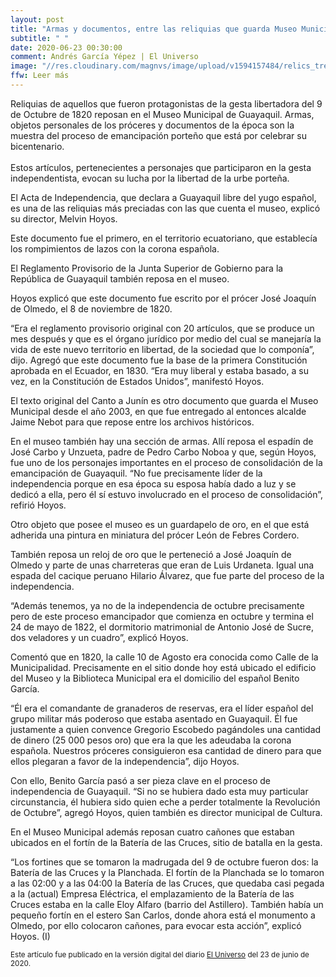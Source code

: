 ```yaml
---
layout: post
title: "Armas y documentos, entre las reliquias que guarda Museo Municipal de Guayaquil y evocan gesta libertadora de 1820"
subtitle: " "
date: 2020-06-23 00:30:00
comment: Andrés García Yépez | El Universo
image: "//res.cloudinary.com/magnvs/image/upload/v1594157484/relics_tre5o4.jpg"
ffw: Leer más
---
```

Reliquias de aquellos que fueron protagonistas de la gesta libertadora del 9 de Octubre de 1820 reposan en el Museo Municipal de Guayaquil. Armas, objetos personales de los próceres y documentos de la época son la muestra del proceso de emancipación porteño que está por celebrar su bicentenario.<br /><br />Estos artículos, pertenecientes a personajes que participaron en la gesta independentista, evocan su lucha por la libertad de la urbe porteña.

El Acta de Independencia, que declara a Guayaquil libre del yugo español, es una de las reliquias más preciadas con las que cuenta el museo, explicó su director, Melvin Hoyos.

Este documento fue el primero, en el territorio ecuatoriano, que establecía los rompimientos de lazos con la corona española.

El Reglamento Provisorio de la Junta Superior de Gobierno para la República de Guayaquil también reposa en el museo.

Hoyos explicó que este documento fue escrito por el prócer José Joaquín de Olmedo, el 8 de noviembre de 1820.

“Era el reglamento provisorio original con 20 artículos, que se produce un mes después y que es el órgano jurídico por medio del cual se manejaría la vida de este nuevo territorio en libertad, de la sociedad que lo componía”, dijo. Agregó que este documento fue la base de la primera Constitución aprobada en el Ecuador, en 1830. “Era muy liberal y estaba basado, a su vez, en la Constitución de Estados Unidos”, manifestó Hoyos.

El texto original del Canto a Junín es otro documento que guarda el Museo Municipal desde el año 2003, en que fue entregado al entonces alcalde Jaime Nebot para que repose entre los archivos históricos.

En el museo también hay una sección de armas. Allí reposa el espadín de José Carbo y Unzueta, padre de Pedro Carbo Noboa y que, según Hoyos, fue uno de los personajes importantes en el proceso de consolidación de la emancipación de Guayaquil. “No fue precisamente líder de la independencia porque en esa época su esposa había dado a luz y se dedicó a ella, pero él sí estuvo involucrado en el proceso de consolidación”, refirió Hoyos.

Otro objeto que posee el museo es un guardapelo de oro, en el que está adherida una pintura en miniatura del prócer León de Febres Cordero.

También reposa un reloj de oro que le perteneció a José Joaquín de Olmedo y parte de unas charreteras que eran de Luis Urdaneta. Igual una espada del cacique peruano Hilario Álvarez, que fue parte del proceso de la independencia.

“Además tenemos, ya no de la independencia de octubre precisamente pero de este proceso emancipador que comienza en octubre y termina el 24 de mayo de 1822, el dormitorio matrimonial de Antonio José de Sucre, dos veladores y un cuadro”, explicó Hoyos.

Comentó que en 1820, la calle 10 de Agosto era conocida como Calle de la Municipalidad. Precisamente en el sitio donde hoy está ubicado el edificio del Museo y la Biblioteca Municipal era el domicilio del español Benito García.

“Él era el comandante de granaderos de reservas, era el líder español del grupo militar más poderoso que estaba asentado en Guayaquil. Él fue justamente a quien convence Gregorio Escobedo pagándoles una cantidad de dinero (25 000 pesos oro) que era la que les adeudaba la corona española. Nuestros próceres consiguieron esa cantidad de dinero para que ellos plegaran a favor de la independencia”, dijo Hoyos.

Con ello, Benito García pasó a ser pieza clave en el proceso de independencia de Guayaquil. “Si no se hubiera dado esta muy particular circunstancia, él hubiera sido quien eche a perder totalmente la Revolución de Octubre”, agregó Hoyos, quien también es director municipal de Cultura.

En el Museo Municipal además reposan cuatro cañones que estaban ubicados en el fortín de la Batería de las Cruces, sitio de batalla en la gesta.

“Los fortines que se tomaron la madrugada del 9 de octubre fueron dos: la Batería de las Cruces y la Planchada. El fortín de la Planchada se lo tomaron a las 02:00 y a las 04:00 la Batería de las Cruces, que quedaba casi pegada a la (actual) Empresa Eléctrica, el emplazamiento de la Batería de las Cruces estaba en la calle Eloy Alfaro (barrio del Astillero). También había un pequeño fortín en el estero San Carlos, donde ahora está el monumento a Olmedo, por ello colocaron cañones, para evocar esta acción”, explicó Hoyos. (I)


<small>Este artículo fue publicado en la versión digital del diario [El Universo](//www.eluniverso.com/guayaquil/2020/06/23/nota/7881306/armas-documentos-reliquias-que-guarda-museo-evocan-gesta) del 23 de junio de 2020.</small>
